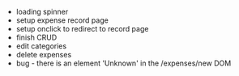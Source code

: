 - loading spinner
- setup expense record page
- setup onclick to redirect to record page
- finish CRUD
- edit categories
- delete expenses
- bug - there is an element 'Unknown' in the /expenses/new DOM